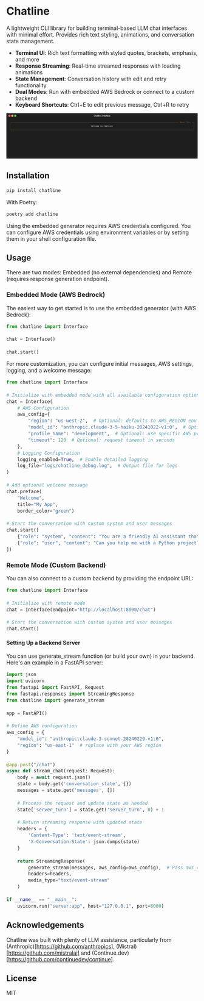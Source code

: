 # Chatline

A lightweight CLI library for building terminal-based LLM chat interfaces with minimal effort. Provides rich text styling, animations, and conversation state management.

- **Terminal UI**: Rich text formatting with styled quotes, brackets, emphasis, and more
- **Response Streaming**: Real-time streamed responses with loading animations
- **State Management**: Conversation history with edit and retry functionality
- **Dual Modes**: Run with embedded AWS Bedrock or connect to a custom backend
- **Keyboard Shortcuts**: Ctrl+E to edit previous message, Ctrl+R to retry

![](https://raw.githubusercontent.com/anotherbazeinthewall/chatline-interface/main/demo.gif)

## Installation

```bash
pip install chatline
```

With Poetry:

```bash
poetry add chatline
```

Using the embedded generator requires AWS credentials configured. You can configure AWS credentials using environment variables or by setting them in your shell configuration file.

## Usage

There are two modes: Embedded (no external dependencies) and Remote (requires response generation endpoint). 

### Embedded Mode (AWS Bedrock)

The easiest way to get started is to use the embedded generator (with AWS Bedrock):

```python
from chatline import Interface

chat = Interface()

chat.start()
```

For more customization, you can configure initial messages, AWS settings, logging, and a welcome message:

```python
from chatline import Interface

# Initialize with embedded mode with all available configuration options
chat = Interface(
    # AWS Configuration
    aws_config={
        "region": "us-west-2",  # Optional: defaults to AWS_REGION env var or us-west-2
        "model_id": "anthropic.claude-3-5-haiku-20241022-v1:0",  # Optional: defaults to Claude 3.5 Haiku
        "profile_name": "development",  # Optional: use specific AWS profile
        "timeout": 120  # Optional: request timeout in seconds
    },
    # Logging Configuration
    logging_enabled=True,  # Enable detailed logging
    log_file="logs/chatline_debug.log",  # Output file for logs
)

# Add optional welcome message
chat.preface(
    "Welcome", 
    title="My App", 
    border_color="green")

# Start the conversation with custom system and user messages
chat.start([
    {"role": "system", "content": "You are a friendly AI assistant that specializes in code generation."},
    {"role": "user", "content": "Can you help me with a Python project?"}
])
```

### Remote Mode (Custom Backend)

You can also connect to a custom backend by providing the endpoint URL:

```python
from chatline import Interface

# Initialize with remote mode
chat = Interface(endpoint="http://localhost:8000/chat")

# Start the conversation with custom system and user messages
chat.start()
```

#### Setting Up a Backend Server

You can use generate_stream function (or build your own) in your backend. Here's an example in a FastAPI server:

```python
import json
import uvicorn
from fastapi import FastAPI, Request
from fastapi.responses import StreamingResponse
from chatline import generate_stream

app = FastAPI()

# Define AWS configuration
aws_config = {
    "model_id": "anthropic.claude-3-sonnet-20240229-v1:0",
    "region": "us-east-1"  # replace with your AWS region
}

@app.post("/chat")
async def stream_chat(request: Request):
    body = await request.json()
    state = body.get('conversation_state', {})
    messages = state.get('messages', [])
    
    # Process the request and update state as needed
    state['server_turn'] = state.get('server_turn', 0) + 1
    
    # Return streaming response with updated state
    headers = {
        'Content-Type': 'text/event-stream',
        'X-Conversation-State': json.dumps(state)
    }
    
    return StreamingResponse(
        generate_stream(messages, aws_config=aws_config),  # Pass aws_config to generate_stream
        headers=headers,
        media_type="text/event-stream"
    )

if __name__ == "__main__":
    uvicorn.run("server:app", host="127.0.0.1", port=8000)
```

## Acknowledgements

Chatline was built with plenty of LLM assistance, particularly from (Anthropic)[https://github.com/anthropics], (Mistral)[https://github.com/mistralai] and (Continue.dev)[https://github.com/continuedev/continue]. 

## License

MIT